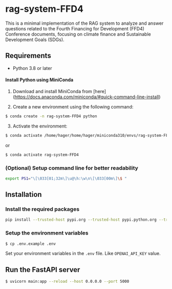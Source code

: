 # rag-system-FFD4


This is a minimal implementation of the RAG system to analyze and answer questions related to the Fourth Financing for Development (FFD4) Conference documents, focusing on climate finance and Sustainable Development Goals (SDGs).

## Requirements 
- Python 3.8 or later

#### Install Python using MiniConda 
1) Download and install MiniConda from [here] (https://docs.anaconda.com/miniconda/#quick-command-line-install)

2) Create a new environment using the following command:
``` bash 
$ conda create -n rag-system-FFD4 python
```
3) Activate the environment:
``` bash 
$ conda activate /home/hager/home/hager/miniconda310/envs/rag-system-FFD4
```
or 

``` bash 
$ conda activate rag-system-FFD4
```

### (Optional) Setup command line for better readability
``` bash 
export PS1="\[\033[01;32m\]\u@\h:\w\n\[\033[00m\]\$ "
```

## Installation

### Install the required packages 

``` bash 
pip install --trusted-host pypi.org --trusted-host pypi.python.org --trusted-host files.pythonhosted.org -r requirements.txt
```
### Setup the environment variables
``` bash 
$ cp .env.example .env 
```

Set your environment variables in the `.env` file. Like `OPENAI_API_KEY` value.

## Run the FastAPI server
``` bash 
$ uvicorn main:app --reload --host 0.0.0.0 --port 5000
```

